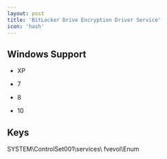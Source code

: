 ```yaml
---
layout: post
title: 'BitLocker Drive Encryption Driver Service'
icon: 'hash'
---
```


## Windows Support

- XP

- 7

- 8

- 10



## Keys

SYSTEM\ControlSet001\services\ fvevol\Enum

